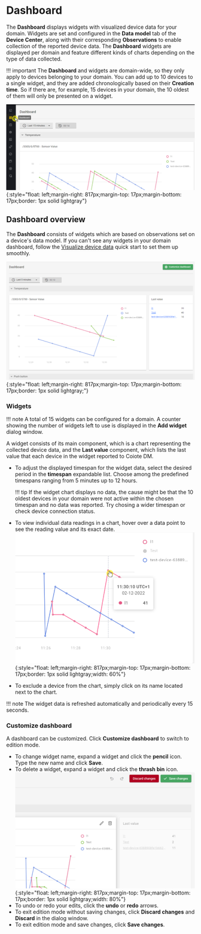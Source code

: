 # Dashboard

The **Dashboard** displays widgets with visualized device data for your domain. Widgets are set and configured in the **Data model** tab of the **Device Center**, along with their corresponding **Observations** to enable collection of the reported device data. The **Dashboard** widgets are displayed per domain and feature different kinds of charts depending on the type of data collected.

!!! important
    The **Dashboard** and widgets are domain-wide, so they only apply to devices belonging to your domain. You can add up to 10 devices to a single widget, and they are added chronologically based on their **Creation time**. So if there are, for example, 15 devices in your domain, the 10 oldest of them will only be presented on a widget.

![Dashboard menu entry](images/dashboard_view.png "Dashboard menu entry"){:style="float: left;margin-right: 817px;margin-top: 17px;margin-bottom: 17px;border: 1px solid lightgray"}

## Dashboard overview

The **Dashboard** consists of widgets which are based on observations set on a device's data model. If you can't see any widgets in your domain dashboard, follow the [Visualize device data](Visualize_device_data.md) quick start to set them up smoothly.

  ![Dashboard](images/dashboard.png "Dashboard"){:style="float: left;margin-right: 817px;margin-top: 17px;margin-bottom: 17px;border: 1px solid lightgray;"}

### Widgets

!!! note
    A total of 15 widgets can be configured for a domain. A counter showing the number of widgets left to use is displayed in the **Add widget** dialog window.

A widget consists of its main component, which is a chart representing the collected device data, and the **Last value** component, which lists the last value that each device in the widget reported to Coiote DM. 

- To adjust the displayed timespan for the widget data, select the desired period in the **timespan** expandable list. Choose among the predefined timespans ranging from 5 minutes up to 12 hours. 

    !!! tip
        If the widget chart displays no data, the cause might be that the 10 oldest devices in your domain were not active within the chosen timespan and no data was reported. Try chosing a wider timespan or check device connection status.

- To view individual data readings in a chart, hover over a data point to see the reading value and its exact date.  
  ![Widget reading value](images/dashboard_hover.png "Widget reading value"){:style="float: left;margin-right: 817px;margin-top: 17px;margin-bottom: 17px;border: 1px solid lightgray;width: 60%"}  
- To exclude a device from the chart, simply click on its name located next to the chart. 

!!! note
    The widget data is refreshed automatically and periodically every 15 seconds.

### Customize dashboard

A dashboard can be customized. Click **Customize dashboard** to switch to edition mode.

- To change widget name, expand a widget and click the **pencil** icon. Type the new name and click **Save**. 
- To delete a widget, expand a widget and click the **thrash bin** icon.
![Dashboard edition mode](images/dashboard_edit.png "Dashboard edition mode"){:style="float: left;margin-right: 817px;margin-top: 17px;margin-bottom: 17px;border: 1px solid lightgray;width: 80%"}  
- To undo or redo your edits, click the **undo** or **redo** arrows.
- To exit edition mode without saving changes, click **Discard changes** and **Discard** in the dialog window.
- To exit edition mode and save changes, click **Save changes**.